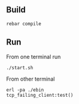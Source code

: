 ## Build

```
rebar compile
```

## Run

From one terminal run

```
./start.sh
```

From other terminal

```
erl -pa ./ebin
tcp_failing_client:test()

```

